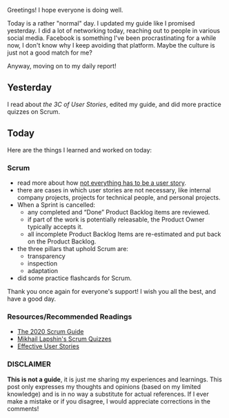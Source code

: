 Greetings! I hope everyone is doing well.

Today is a rather "normal" day. I updated my guide like I promised yesterday. I did a lot of networking today, reaching out to people in various social media. Facebook is something I've been procrastinating for a while now, I don't know why I keep avoiding that platform. Maybe the culture is just not a good match for me?

Anyway, moving on to my daily report!

## Yesterday

I read about _the 3C of User Stories_, edited my guide, and did more practice quizzes on Scrum.

## Today

Here are the things I learned and worked on today:

### Scrum

- read more about how [not everything has to be a user story](https://www.mountaingoatsoftware.com/blog/not-everything-needs-to-be-a-user-story-using-fdd-features).
- there are cases in which user stories are not necessary, like internal company projects, projects for technical people, and personal projects.
- When a Sprint is cancelled:
  - any completed and “Done” Product Backlog items are reviewed.
  - if part of the work is potentially releasable, the Product Owner typically accepts it.
  - all incomplete Product Backlog Items are re-estimated and put back on the Product Backlog.
- the three pillars that uphold Scrum are:
  - transparency
  - inspection
  - adaptation
- did some practice flashcards for Scrum.

Thank you once again for everyone's support! I wish you all the best, and have a good day.

### Resources/Recommended Readings

- [The 2020 Scrum Guide](https://scrumguides.org/scrum-guide.html)
- [Mikhail Lapshin's Scrum Quizzes](https://mlapshin.com/index.php/scrum-quizzes/)
- [Effective User Stories](https://www.visual-paradigm.com/scrum/3c-and-invest-guide/)

### DISCLAIMER

**This is not a guide**, it is just me sharing my experiences and learnings. This post only expresses my thoughts and opinions (based on my limited knowledge) and is in no way a substitute for actual references. If I ever make a mistake or if you disagree, I would appreciate corrections in the comments!

